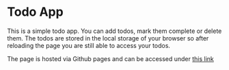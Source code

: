 # Todo App

This is a simple todo app. You can add todos, mark them complete or delete them. The todos are stored in the local storage of your browser so after reloading the page you are still able to access your todos.

The page is hosted via Github pages and can be accessed under [this link](https://fullstackseb.github.io/todo-app/)
